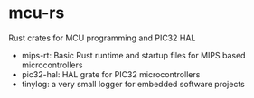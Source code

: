 # mcu-rs
Rust crates for MCU programming and PIC32 HAL 

* mips-rt: Basic Rust runtime and startup files for MIPS based microcontrollers
* pic32-hal: HAL grate for PIC32 microcontrollers
* tinylog: a very small logger for embedded software projects
